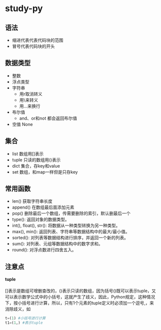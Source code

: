 # study-py
## 语法
- 缩进代表代表代码块的范围
- 冒号代表代码块的开头
## 数据类型
- 整数
- 浮点类型
- 字符串
    - 用r取消转义
    - 用\来转义
    - 用...来换行
- 布尔值
    - and、or和not 都会返回布尔值
- 空值 None
## 集合
- list 数组用[]表示
- tuple 只读的数组用()表示
- dict 集合，存key和value
- set 数组，和map一样但是只存key
## 常用函数
- len() 获取字符串长度
- append() 在数组最后面添加元素
- pop() 删除最后一个数组，传需要删除的索引，默认删最后一个
- type(): 返回对象的数据类型。
- int(), float(), str(): 将数据从一种类型转换为另一种类型。
- max(), min(): 返回列表、字符串等数据结构中的最大/最小值。
- sorted(): 对列表等数据结构进行排序，并返回一个新的列表。
- sum(): 对列表、元组等数据结构中的数字求和。
- round(): 对浮点数进行四舍五入。

## 注意点
#### tuple
[]表示是数组可增删查改的，()表示只读的数组，因为括号()既可以表示tuple，又可以表示数学公式中的小括号，这就产生了歧义，因此，Python规定，这种情况下，按小括号进行计算，所以，只有1个元素的tuple定义时必须加一个逗号,，来消除歧义，如
```python
t=(1) #小括号进行计算
t1=(1,) #表示tuple
```